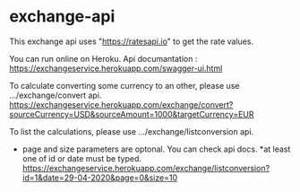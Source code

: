 # exchange-api

This exchange api uses "https://ratesapi.io" to get the rate values.

You can run online on Heroku.
Api documantation :
https://exchangeservice.herokuapp.com/swagger-ui.html

To calculate converting some currency to an other, please use .../exchange/convert api.
https://exchangeservice.herokuapp.com/exchange/convert?sourceCurrency=USD&sourceAmount=1000&targetCurrency=EUR

To list the calculations, please use .../exchange/listconversion api.
* page and size parameters are optonal. You can check api docs.
*at least one of id or date must be typed.
https://exchangeservice.herokuapp.com/exchange/listconversion?id=1&date=29-04-2020&page=0&size=10

